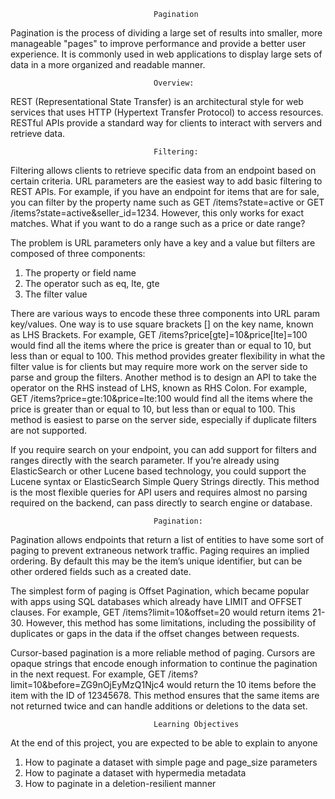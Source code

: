                                     Pagination
Pagination is the process of dividing a large set of results into smaller, more manageable "pages" to improve performance and provide a better user experience.
It is commonly used in web applications to display large sets of data in a more organized and readable manner.

                                    Overview:
REST (Representational State Transfer) is an architectural style for web services that uses HTTP (Hypertext Transfer Protocol) to access resources.
RESTful APIs provide a standard way for clients to interact with servers and retrieve data.

                                    Filtering:
Filtering allows clients to retrieve specific data from an endpoint based on certain criteria.
URL parameters are the easiest way to add basic filtering to REST APIs.
For example, if you have an endpoint for items that are for sale,
you can filter by the property name such as GET /items?state=active or GET /items?state=active&seller_id=1234.
However, this only works for exact matches. What if you want to do a range such as a price or date range?

The problem is URL parameters only have a key and a value but filters are composed of three components:

1. The property or field name
2. The operator such as eq, lte, gte
3. The filter value

There are various ways to encode these three components into URL param key/values. One way is to use square brackets [] on the key name, known as LHS Brackets.
For example, GET /items?price[gte]=10&price[lte]=100 would find all the items where the price is greater than or equal to 10, but less than or equal to 100.
This method provides greater flexibility in what the filter value is for clients but may require more work on the server side to parse and group the filters.
Another method is to design an API to take the operator on the RHS instead of LHS, known as RHS Colon. For example, GET /items?price=gte:10&price=lte:100 would
find all the items where the price is greater than or equal to 10, but less than or equal to 100. This method is easiest to parse on the server side, 
especially if duplicate filters are not supported.

If you require search on your endpoint, you can add support for filters and ranges directly with the search parameter.
If you’re already using ElasticSearch or other Lucene based technology, you could support the Lucene syntax or ElasticSearch Simple Query Strings directly.
This method is the most flexible queries for API users and requires almost no parsing required on the backend, can pass directly to search engine or database.

                                    Pagination:
Pagination allows endpoints that return a list of entities to have some sort of paging to prevent extraneous network traffic.
Paging requires an implied ordering. By default this may be the item’s unique identifier, but can be other ordered fields such as a created date.

The simplest form of paging is Offset Pagination, which became popular with apps using SQL databases which already have LIMIT and OFFSET clauses.
For example, GET /items?limit=10&offset=20 would return items 21-30. However, this method has some limitations, including the possibility of duplicates or
gaps in the data if the offset changes between requests.

Cursor-based pagination is a more reliable method of paging. Cursors are opaque strings that encode enough information to continue the pagination in the next request.
For example, GET /items?limit=10&before=ZG9nOjEyMzQ1Njc4 would return the 10 items before the item with the ID of 12345678.
This method ensures that the same items are not returned twice and can handle additions or deletions to the data set.

                                    Learning Objectives
At the end of this project, you are expected to be able to explain to anyone

1. How to paginate a dataset with simple page and page_size parameters
2. How to paginate a dataset with hypermedia metadata
3. How to paginate in a deletion-resilient manner
